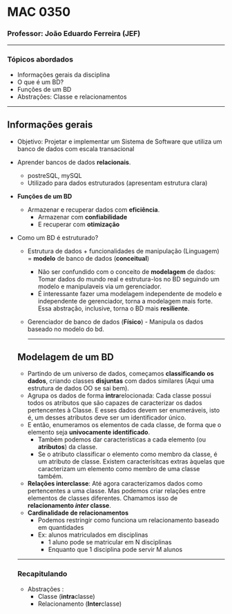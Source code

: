 # MAC 0350

### Professor: João Eduardo Ferreira (JEF)

***

### Tópicos abordados

* Informações gerais da disciplina
* O que é um BD?
* Funções de um BD
* Abstrações: Classe e relacionamentos

***

## Informações gerais

* Objetivo: Projetar e implementar um Sistema de Software que utiliza um banco de dados com escala transacional

* Aprender bancos de dados **relacionais**.

  * postreSQL, mySQL
  * Utilizado para dados estruturados (apresentam estrutura clara)

* **Funções de um BD**

  * Armazenar e recuperar dados com **eficiência**.
    * Armazenar com **confiabilidade**
    * E recuperar com **otimização**

* Como um BD é estruturado?

  * Estrutura de dados + funcionalidades de manipulação (Linguagem) = **modelo** de banco de dados (**conceitual**)

    * Não ser confundido com o conceito de **modelagem** de dados: Tomar dados do mundo real e estrutura-los no BD seguindo um modelo e manipulaveis via um gerenciador.
    * É interessante fazer uma modelagem independente de modelo e independente de gerenciador, torna a modelagem mais forte. Essa abstração, inclusive, torna o BD mais **resiliente**.

  * Gerenciador de banco de dados (**Físico**) - Manipula os dados baseado no modelo do bd.

    ***

  ## Modelagem de um BD

  *  Partindo de um universo de dados, começamos **classificando os dados**, criando classes **disjuntas** com dados similares (Aqui uma estrutura de dados OO se sai bem).
    * Agrupa os dados de forma **intra**relocionada: Cada classe possui todos os atributos que são capazes de caracterizar os dados pertencentes à Classe. E esses dados devem ser enumeráveis, isto é, um desses atributos deve ser um identificador único.
  * E então, enumeramos os elementos de cada classe, de forma que o elemento seja **univocamente identificado**.
    * Também podemos dar características a cada elemento (ou **atributos**) da classe.
    * Se o atributo classificar o elemento como membro da classe, é um atributo de classe. Existem caracterísitcas extras àquelas que caracterizam um elemento como membro de uma classe também.
  * **Relações interclasse**: Até agora caracterizamos dados como pertencentes a uma classe. Mas podemos criar relações entre elementos de classes diferentes. Chamamos isso de **relacionamento *inter* classe**.
  * **Cardinalidade de relacionamentos**
    * Podemos restringir como funciona um relacionamento baseado em quantidades
    * Ex: alunos matriculados em disciplinas
      * 1 aluno pode se matricular em N disciplinas
      * Enquanto que 1 disciplina pode servir M alunos

  ***

  ### Recapitulando

  * Abstrações : 
    * Classe (**intra**classe)
    * Relacionamento (**Inter**classe)

  ​	



